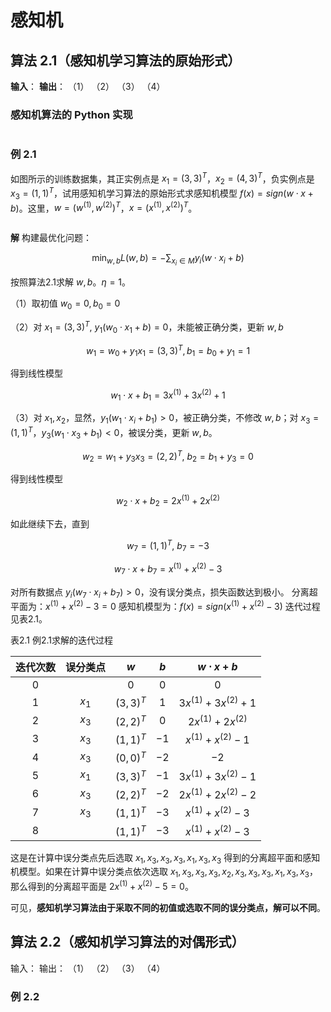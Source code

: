 # 感知机

## 算法 2.1（感知机学习算法的原始形式）

**输入**：
**输出**：
（1）
（2）
（3）
（4）

### 感知机算法的 Python 实现

```python

```



### 例 2.1

如图所示的训练数据集，其正实例点是 $x_1=(3, 3)^T$，$x_2=(4, 3)^T$，负实例点是 $x_3=(1, 1)^T$，试用感知机学习算法的原始形式求感知机模型 $f(x)=sign(w \cdot x+b)$。这里，$w=(w^{(1)}, w^{(2)})^T$，$x=(x^{(1)}, x^{(2)})^T$。

![]()

**解** 构建最优化问题：

$$\min_{w, b} L(w, b)=-\sum_{x_i \in M} y_i (w \cdot x_i + b)$$

按照算法2.1求解 $w, b$。$\eta = 1$。

（1）取初值 $w_0 = 0, b_0 = 0$ 

（2）对 $x_1=(3, 3)^T,\ y_1(w_0 \cdot x_1 + b) = 0$，未能被正确分类，更新 $w, b$ 

$$w_1 = w_0 + y_1x_1 = (3, 3)^T, b_1 = b_0 + y_1 = 1$$ 

得到线性模型

$$w_1 \cdot x +b_1 = 3x^{(1)} + 3x^{(2)} + 1$$ 

（3）对 $x_1, x_2$，显然，$y_1(w_1 \cdot x_i + b_1) > 0$，被正确分类，不修改 $w, b$；对 $x_3=(1, 1)^T$，$y_3(w_1 \cdot x_3 + b_1)<0$，被误分类，更新 $w, b$。

$$w_2 = w_1 + y_3 x_3 = (2, 2)^T,\ b_2 = b_1 + y_3 = 0$$ 

得到线性模型

$$w_2 \cdot x + b_2 = 2x^{(1)} + 2x^{(2)}$$ 

如此继续下去，直到

$$w_7 = (1, 1)^T,\ b_7 = -3$$ 

$$w_7 \cdot x + b_7 = x^{(1)} + x^{(2)} - 3$$ 

对所有数据点 $y_i(w_7 \cdot x_i + b_7) > 0$，没有误分类点，损失函数达到极小。
分离超平面为：$x^{(1)} + x^{(2)} - 3 = 0$ 
感知机模型为：$f(x) = sign(x^{(1)} + x^{(2)} - 3)$ 
迭代过程见表2.1。

表2.1 例2.1求解的迭代过程

| 迭代次数 | 误分类点 |    $w$     | $b$  |      $w \cdot x + b$      |
| :------: | :------: | :--------: | :--: | :-----------------------: |
|    0     |          |    $0$     | $0$  |            $0$            |
|    1     |  $x_1$   | $(3, 3)^T$ | $1$  | $3x^{(1)} + 3x^{(2)} + 1$ |
|    2     |  $x_3$   | $(2, 2)^T$ | $0$  |   $2x^{(1)} + 2x^{(2)}$   |
|    3     |  $x_3$   | $(1, 1)^T$ | $-1$ |  $x^{(1)} + x^{(2)} - 1$  |
|    4     |  $x_3$   | $(0, 0)^T$ | $-2$ |           $-2$            |
|    5     |  $x_1$   | $(3, 3)^T$ | $-1$ | $3x^{(1)} + 3x^{(2)} - 1$ |
|    6     |  $x_3$   | $(2, 2)^T$ | $-2$ | $2x^{(1)} + 2x^{(2)} - 2$ |
|    7     |  $x_3$   | $(1, 1)^T$ | $-3$ |  $x^{(1)} + x^{(2)} - 3$  |
|    8     |          | $(1, 1)^T$ | $-3$ |  $x^{(1)} + x^{(2)} - 3$  |

这是在计算中误分类点先后选取 $x_1, x_3, x_3, x_3, x_1, x_3, x_3$ 得到的分离超平面和感知机模型。如果在计算中误分类点依次选取 $x_1, x_3, x_3, x_3, x_2, x_3, x_3, x_3, x_1, x_3, x_3$，那么得到的分离超平面是 $2x^{(1)} + x^{(2)} - 5 = 0$。

可见，**感知机学习算法由于采取不同的初值或选取不同的误分类点，解可以不同**。



## 算法 2.2（感知机学习算法的对偶形式）

输入：
输出：
（1）
（2）
（3）
（4）

### 例 2.2

